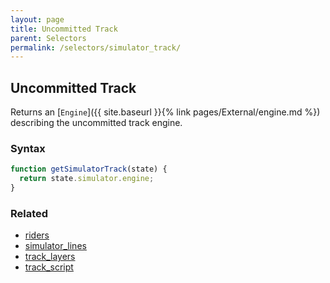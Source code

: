 ```yaml
---
layout: page
title: Uncommitted Track
parent: Selectors
permalink: /selectors/simulator_track/
---
```


## Uncommitted Track

Returns an [`Engine`]({{ site.baseurl }}{% link pages/External/engine.md %}) describing the uncommitted track engine.

### Syntax

```js
function getSimulatorTrack(state) {
  return state.simulator.engine;
}
```

### Related

- [riders](./riders.md)
- [simulator_lines](./simulator_lines.md)
- [track_layers](./track_layers.md)
- [track_script](./track_script.md)
